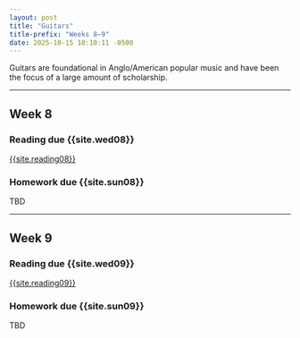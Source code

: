 ```yaml
---
layout: post
title: "Guitars"
title-prefix: "Weeks 8–9"
date: 2025-10-15 10:10:11 -0500
---
```


Guitars are foundational in Anglo/American popular music and have been the focus of a large amount of scholarship.

---

## Week 8

### Reading due {{site.wed08}}

[{{site.reading08}}](/bibliography/#bibliography)

### Homework due {{site.sun08}}

TBD

---

## Week 9

### Reading due {{site.wed09}}

[{{site.reading09}}](/bibliography/#bibliography)

### Homework due {{site.sun09}}

TBD

